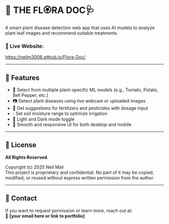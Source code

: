 # 🌿 THE FL🏵️RA DOC🩺

A smart plant disease detection web app that uses AI models to analyze plant leaf images and recommend suitable treatments.

### 🔗 Live Website:
https://neilm3006.github.io/Flora-Doc/

---

## 🧠 Features

- 🌱 Select from multiple plant-specific ML models (e.g., Tomato, Potato, Bell Pepper, etc.)
- 📷 Detect plant diseases using live webcam or uploaded images
- 🧪 Get suggestions for fertilizers and pesticides with dosage input
- 💧 Set soil moisture range to optimize irrigation
- 🌙 Light and Dark mode toggle
- 🎨 Smooth and responsive UI for both desktop and mobile

---

## 🚫 License

**All Rights Reserved.**

Copyright (c) 2025 Neil Mali  
This project is proprietary and confidential. No part of it may be copied, modified, or reused without express written permission from the author.

---

## 📩 Contact

If you want to request permission or learn more, reach out at:  
📧 **[your email here or link to portfolio]**
